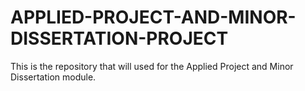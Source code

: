 # APPLIED-PROJECT-AND-MINOR-DISSERTATION-PROJECT
This is the repository that will used for the Applied Project and Minor Dissertation module.
